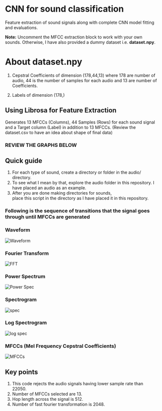 # CNN for sound classification
Feature extraction of sound signals along with complete CNN model fitting and evaluations.

<b>Note:</b> Uncomment the MFCC extraction block to work with your own sounds. Otherwise, I have also provided a dummy dataset i.e. <b>dataset.npy</b>.

# About dataset.npy
1. Cepstral Coefficients of dimension (178,44,13) where 178 are number of audio, 44 is the number of samples for each audio and 13 are number of Coefficients.

2. Labels of dimension (178,)

## Using Librosa for Feature Extraction
Generates 13 MFCCs (Columns), 44 Samples (Rows) for each sound signal and a Target column (Label) in addition to 13 MFCCs. (Review the dataset.csv to have an idea about shape of final data)
### REVIEW THE GRAPHS BELOW

## Quick guide
1. For each type of sound, create a directory or folder in the audio/ directory.<br>
2. To see what I mean by that, explore the audio folder in this repository. I have placed an audio as an example.<br>
3. After you are done making directories for sounds,
<br/>place this script in the directory as I have placed it in this repository.

### Following is the sequence of transitions that the signal goes through until MFCCs are generated

### Waveform
![Waveform](https://user-images.githubusercontent.com/62377713/119189223-3bbbf800-ba95-11eb-8466-3dcc76ce8e4a.PNG)
### Fourier Transform
![FFT](https://user-images.githubusercontent.com/62377713/119189293-51312200-ba95-11eb-8935-f3240ca3eec9.PNG)
### Power Spectrum
![Power Spec](https://user-images.githubusercontent.com/62377713/119189299-52fae580-ba95-11eb-86ee-e61b8a671b09.PNG)
### Spectrogram
![spec](https://user-images.githubusercontent.com/62377713/119189290-4ffff500-ba95-11eb-9aa3-ce0d1c312af1.PNG)
### Log Spectrogram
![log spec](https://user-images.githubusercontent.com/62377713/119189295-51c9b880-ba95-11eb-8a25-22ba17a0a898.PNG)
### MFCCs (Mel Frequency Cepstral Coefficients)
![MFCCs](https://user-images.githubusercontent.com/62377713/119189297-52624f00-ba95-11eb-909c-18b32687b2ee.PNG)

## Key points
1. This code rejects the audio signals having lower sample rate than 22050. <br>
2. Number of MFCCs selected are 13.
3. Hop length across the signal is 512.
4. Number of fast fourier transformation is 2048.

